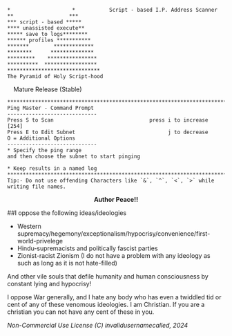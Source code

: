 ```
*                    *           Script - based I.P. Address Scanner
**                  ***
*** script - based *****
**** unassisted execute**
***** save to logs********
****** profiles ***********
*******        *************
********      **************
*********    ****************
**********  *****************
******************************
The Pyramid of Holy Script-hood
```
<html><b>&nbsp        </b>&nbsp  Mature Release (Stable)

```
*******************************************************************************
Ping Master - Command Prompt 
-----------------------------
Press S to Scan                               press i to increase [254]
Press E to Edit Subnet                              j to decrease
O = Additional Options
-----------------------------
* Specify the ping range
and then choose the subnet to start pinging

* Keep results in a named log
*******************************************************************************
Tip:- Do not use offending Characters like `&`, `^`, `<`, `>` while writing file names.
```


<p align=center><strong></b>Author Peace!!</strong></p>

##I oppose the following ideas/ideologies
- Western supremacy/hegemony/exceptionalism/hypocrisy/convenience/first-world-privelege
- Hindu-supremacists and politically fascist parties
- Zionist-racist Zionism (I do not have a problem with any ideology as such as long as it is not hate-filled)

And other vile souls that defile humanity and human consciousness by constant lying and hypocrisy!

I oppose War generally, and I hate any body who has even a twiddled tid or cent of any of these venomous ideologies. I am Christian. If you are a christian you can not have any cent of these in you.



_Non-Commercial Use License
(C) invalidusernamecalled, 2024_

